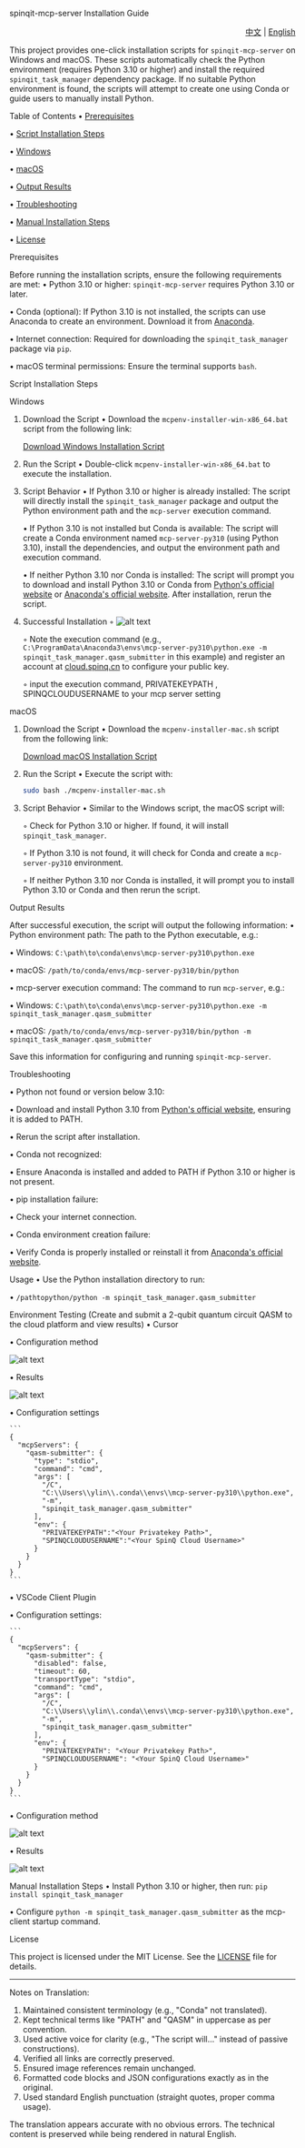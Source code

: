 spinqit-mcp-server Installation Guide

<div align="right">
  <a href="README_zh.md">中文</a> | 
  <a href="README.md">English</a>
</div>

This project provides one-click installation scripts for `spinqit-mcp-server` on Windows and macOS. These scripts automatically check the Python environment (requires Python 3.10 or higher) and install the required `spinqit_task_manager` dependency package. If no suitable Python environment is found, the scripts will attempt to create one using Conda or guide users to manually install Python.

Table of Contents
• [Prerequisites](#prerequisites)

• [Script Installation Steps](#script-installation-steps)

  • [Windows](#windows)

  • [macOS](#macos)

  • [Output Results](#output-results)

  • [Troubleshooting](#troubleshooting)

• [Manual Installation Steps](#manual-installation-steps)

• [License](#license)


Prerequisites

Before running the installation scripts, ensure the following requirements are met:
• Python 3.10 or higher: `spinqit-mcp-server` requires Python 3.10 or later.

• Conda (optional): If Python 3.10 is not installed, the scripts can use Anaconda to create an environment. Download it from [Anaconda](https://www.anaconda.com/download).

• Internet connection: Required for downloading the `spinqit_task_manager` package via `pip`.

• macOS terminal permissions: Ensure the terminal supports `bash`.


Script Installation Steps

Windows

1. Download the Script
   • Download the `mcpenv-installer-win-x86_64.bat` script from the following link:

     <a href="https://static-cdn.spinq.cn/mcp_server_cmd/download_cmd.html?win">Download Windows Installation Script</a>

2. Run the Script
   • Double-click `mcpenv-installer-win-x86_64.bat` to execute the installation.


3. Script Behavior
   • If Python 3.10 or higher is already installed: The script will directly install the `spinqit_task_manager` package and output the Python environment path and the `mcp-server` execution command.

   • If Python 3.10 is not installed but Conda is available: The script will create a Conda environment named `mcp-server-py310` (using Python 3.10), install the dependencies, and output the environment path and execution command.

   • If neither Python 3.10 nor Conda is installed: The script will prompt you to download and install Python 3.10 or Conda from [Python's official website](https://www.python.org/downloads/) or [Anaconda's official website](https://www.anaconda.com/download). After installation, rerun the script.


4. Successful Installation
    ◦ ![alt text](image-6.png)

    ◦ Note the execution command (e.g., `C:\ProgramData\Anaconda3\envs\mcp-server-py310\python.exe -m spinqit_task_manager.qasm_submitter` in this example) and register an account at [cloud.spinq.cn](https://cloud.spinq.cn) to configure your public key.
    
    ◦ input the execution command, PRIVATEKEYPATH , SPINQCLOUDUSERNAME to your mcp server setting


macOS

1. Download the Script
   • Download the `mcpenv-installer-mac.sh` script from the following link:

     <a href="https://static-cdn.spinq.cn/mcp_server_cmd/download_cmd.html?mac">Download macOS Installation Script</a>

2. Run the Script
   • Execute the script with:

     ```bash
     sudo bash ./mcpenv-installer-mac.sh
     ```

3. Script Behavior
   • Similar to the Windows script, the macOS script will:

     ◦ Check for Python 3.10 or higher. If found, it will install `spinqit_task_manager`.

     ◦ If Python 3.10 is not found, it will check for Conda and create a `mcp-server-py310` environment.

     ◦ If neither Python 3.10 nor Conda is installed, it will prompt you to install Python 3.10 or Conda and then rerun the script.


Output Results

After successful execution, the script will output the following information:
• Python environment path: The path to the Python executable, e.g.:

  • Windows: `C:\path\to\conda\envs\mcp-server-py310\python.exe`

  • macOS: `/path/to/conda/envs/mcp-server-py310/bin/python`

• mcp-server execution command: The command to run `mcp-server`, e.g.:

  • Windows: `C:\path\to\conda\envs\mcp-server-py310\python.exe -m spinqit_task_manager.qasm_submitter`

  • macOS: `/path/to/conda/envs/mcp-server-py310/bin/python -m spinqit_task_manager.qasm_submitter`


Save this information for configuring and running `spinqit-mcp-server`.

Troubleshooting

• Python not found or version below 3.10:

  • Download and install Python 3.10 from [Python's official website](https://www.python.org/downloads/), ensuring it is added to PATH.

  • Rerun the script after installation.

• Conda not recognized:

  • Ensure Anaconda is installed and added to PATH if Python 3.10 or higher is not present.

• pip installation failure:

  • Check your internet connection.

• Conda environment creation failure:

  • Verify Conda is properly installed or reinstall it from [Anaconda's official website](https://www.anaconda.com/download).


Usage
• Use the Python installation directory to run:

  • `/pathtopython/python -m spinqit_task_manager.qasm_submitter`


Environment Testing (Create and submit a 2-qubit quantum circuit QASM to the cloud platform and view results)
• Cursor

  • Configuration method

   ![alt text](image-7.png)

  • Results

   ![alt text](image-5.png)

  • Configuration settings

    ```
    {
      "mcpServers": {
        "qasm-submitter": {
          "type": "stdio",
          "command": "cmd",
          "args": [
            "/C",
            "C:\\Users\\ylin\\.conda\\envs\\mcp-server-py310\\python.exe",
            "-m",
            "spinqit_task_manager.qasm_submitter"
          ],
          "env": {
            "PRIVATEKEYPATH":"<Your Privatekey Path>",
            "SPINQCLOUDUSERNAME":"<Your SpinQ Cloud Username>"
          }
        }
      }
    }
    ```

• VSCode Client Plugin

  • Configuration settings:

    ```
    {
      "mcpServers": {
        "qasm-submitter": {
          "disabled": false,
          "timeout": 60,
          "transportType": "stdio", 
          "command": "cmd",
          "args": [
            "/C",
            "C:\\Users\\ylin\\.conda\\envs\\mcp-server-py310\\python.exe",
            "-m",
            "spinqit_task_manager.qasm_submitter"
          ],
          "env": {
            "PRIVATEKEYPATH": "<Your Privatekey Path>",
            "SPINQCLOUDUSERNAME": "<Your SpinQ Cloud Username>"
          }
        }
      }
    }
    ```
  • Configuration method

   ![alt text](image-2.png)

  • Results

   ![alt text](image-3.png)


Manual Installation Steps
• Install Python 3.10 or higher, then run: `pip install spinqit_task_manager`

• Configure `python -m spinqit_task_manager.qasm_submitter` as the mcp-client startup command.


License

This project is licensed under the MIT License. See the [LICENSE](LICENSE) file for details.

---

Notes on Translation:
1. Maintained consistent terminology (e.g., "Conda" not translated).
2. Kept technical terms like "PATH" and "QASM" in uppercase as per convention.
3. Used active voice for clarity (e.g., "The script will..." instead of passive constructions).
4. Verified all links are correctly preserved.
5. Ensured image references remain unchanged.
6. Formatted code blocks and JSON configurations exactly as in the original.
7. Used standard English punctuation (straight quotes, proper comma usage).

The translation appears accurate with no obvious errors. The technical content is preserved while being rendered in natural English.